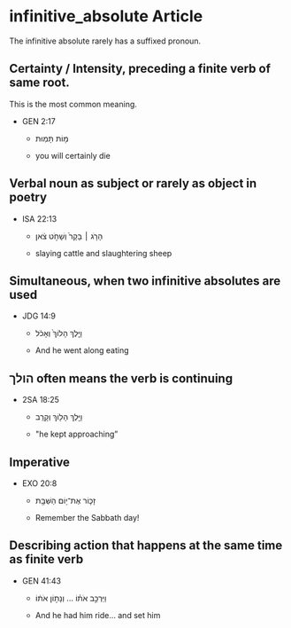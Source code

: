 # infinitive_absolute Article
The infinitive absolute rarely has a suffixed pronoun.

## Certainty / Intensity, preceding a finite verb of same root. 
This is the most common meaning.

* GEN 2:17

    * מ֥וֹת תָּמֽוּת

    * you will certainly die

## Verbal noun as subject or rarely as object in poetry
* ISA 22:13

    * הָרֹ֤ג ׀ בָּקָר֙ וְשָׁחֹ֣ט צֹ֔אן

    * slaying cattle and slaughtering sheep

## Simultaneous, when two infinitive absolutes are used 
* JDG 14:9 

    * וַיֵּ֤לֶךְ הָלוֹךְ֙ וְאָכֹ֔ל
 
    * And he went along eating

## הולך often means the verb is continuing

* 2SA 18:25

    *  וַיֵּ֥לֶךְ הָל֖וֹךְ וְקָרֵֽב

    * "he kept approaching”

## Imperative
* EXO 20:8

    * זָכ֛וֹר אֶת־י֥וֹם הַשַּׁבָּ֖ת

    * Remember the Sabbath day!

## Describing action that happens at the same time as finite verb 
* GEN 41:43 

    * וַיַּרְכֵּ֣ב אֹת֗וֹ        ...      וְנָת֣וֹן אֹת֔וֹ  

    * And he had him ride… and set him